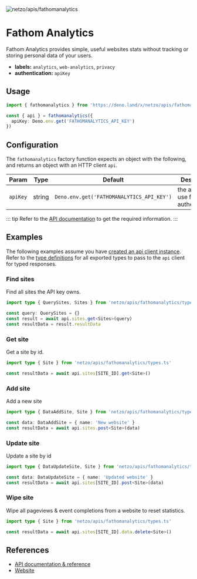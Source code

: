 <img src="https://raw.githubusercontent.com/netzo/netzo/main/assets/apis/fathomanalytics.svg" alt="netzo/apis/fathomanalytics" class="mb-5 w-75px">

# Fathom Analytics

Fathom Analytics provides simple, useful websites stats without tracking or storing personal data of your users.

- **labels:** `analytics`, `web-analytics`, `privacy`
- **authentication:** `apiKey`

## Usage

```ts
import { fathomanalytics } from 'https://deno.land/x/netzo/apis/fathomanalytics/mod.ts'

const { api } = fathomanalytics({
  apiKey: Deno.env.get('FATHOMANALYTICS_API_KEY')
})
```

## Configuration

The `fathomanalytics` factory function expects an object with the following, and returns an object with an HTTP client `api`.

| Param    | Type   | Default                                    | Description                           |
|----------|--------|--------------------------------------------|---------------------------------------|
| `apiKey` | string | `Deno.env.get('FATHOMANALYTICS_API_KEY') ` | the api key to use for authentication |

::: tip Refer to the [API documentation](https://usefathom.com/api#introduction) to get the required information.
:::

## Examples

The following examples assume you have [created an api client instance](#usage). Refer to the [type definitions](https://deno.land/x/netzo/apis/fathomanalytics/types.ts) for all exported types to pass to the `api` client for typed responses.

### Find sites

 Find all sites the API key owns.

```ts
import type { QuerySites, Sites } from 'netzo/apis/fathomanalytics/types.ts'

const query: QuerySites = {}
const result = await api.sites.get<Sites>(query)
const resultData = result.resultData
```

### Get site

Get a site by id.

```ts
import type { Site } from 'netzo/apis/fathomanalytics/types.ts'

const resultData = await api.sites[SITE_ID].get<Site>()
```


### Add site

Add a new site

```ts
import type { DataAddSite, Site } from 'netzo/apis/fathomanalytics/types.ts'

const data: DataAddSite = { name: 'New website' }
const resultData = await api.sites.post<Site>(data)
```

### Update site

Update a site by id

```ts
import type { DataUpdateSite, Site } from 'netzo/apis/fathomanalytics/types.ts'

const data: DataUpdateSite = { name: 'Updated website' }
const resultData = await api.sites[SITE_ID].post<Site>(data)
```

### Wipe site

Wipe all pageviews & event completions from a website to reset statistics.

```ts
import type { Site } from 'netzo/apis/fathomanalytics/types.ts'

const resultData = await api.sites[SITE_ID].data.delete<Site>()
```

## References

- [API documentation & reference](https://usefathom.com/api#introduction)
- [Website](https://usefathom.com/)


